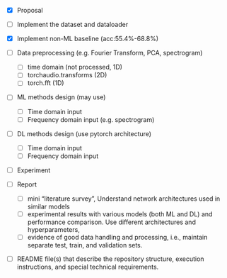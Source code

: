 - [x] Proposal
- [ ] Implement the dataset and dataloader
- [x] Implement non-ML baseline (acc:55.4%-68.8%)
- [ ] Data preprocessing (e.g. Fourier Transform, PCA, spectrogram)
  - [ ] time domain (not processed, 1D)
  - [ ] torchaudio.transforms (2D)
  - [ ] torch.fft (1D)
- [ ] ML methods design (may use)
  - [ ] Time domain input
  - [ ] Frequency domain input (e.g. spectrogram)
- [ ] DL methods design (use pytorch architecture)
  - [ ] Time domain input
  - [ ] Frequency domain input
- [ ] Experiment
- [ ] Report
  - [ ] mini “literature survey”, Understand network architectures used in similar models
  - [ ] experimental results with various models (both ML and DL) and performance comparison. Use different architectures and hyperparameters,
  - [ ] evidence of good data handling and processing, i.e., maintain separate test, train, and validation sets.
- [ ] README file(s) that describe the repository structure, execution instructions, and special technical requirements.

